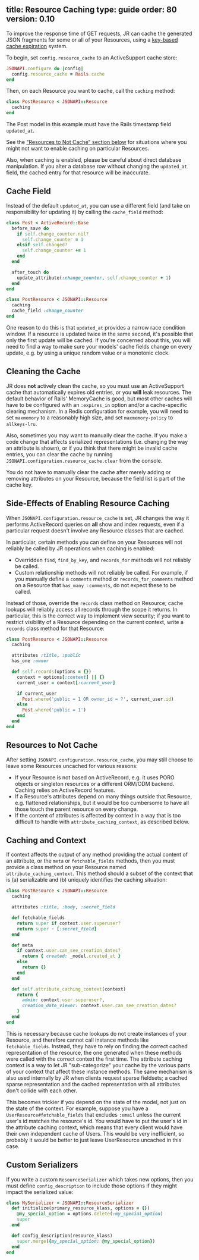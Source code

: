 title: Resource Caching
type: guide
order: 80
version: 0.10
---

To improve the response time of GET requests, JR can cache the generated JSON fragments for some or all of your Resources, using a [key-based cache expiration](https://signalvnoise.com/posts/3113-how-key-based-cache-expiration-works) system.

To begin, set `config.resource_cache` to an ActiveSupport cache store:

```ruby
JSONAPI.configure do |config|
  config.resource_cache = Rails.cache
end
```

Then, on each Resource you want to cache, call the `caching` method:

```ruby
class PostResource < JSONAPI::Resource
  caching
end
```

The Post model in this example must have the Rails timestamp field `updated_at`.

See the ["Resources to Not Cache" section below](#Resources-to-Not-Cache) for situations where you might not want to enable caching on particular Resources.

Also, when caching is enabled, please be careful about direct database manipulation. If you alter a database row without changing the `updated_at` field, the cached entry for that resource will be inaccurate.

## Cache Field

Instead of the default `updated_at`, you can use a different field (and take on responsibility for updating it) by calling the `cache_field` method:

```ruby
class Post < ActiveRecord::Base
  before_save do
    if self.change_counter.nil?
      self.change_counter = 1
    elsif self.changed?
      self.change_counter += 1
    end
  end

  after_touch do
    update_attribute(:change_counter, self.change_counter + 1)
  end
end

class PostResource < JSONAPI::Resource
  caching
  cache_field :change_counter
end
```

One reason to do this is that `updated_at` provides a narrow race condition window. If a resource is updated twice in the same second, it's possible that only the first update will be cached. If you're concerned about this, you will need to find a way to make sure your models' cache fields change on every update, e.g. by using a unique random value or a monotonic clock.

## Cleaning the Cache

JR does **not** actively clean the cache, so you must use an ActiveSupport cache that automatically expires old entries, or you **will** leak resources. The default behavior of Rails' MemoryCache is good, but most other caches will have to be configured with an `:expires_in` option and/or a cache-specific clearing mechanism. In a Redis configuration for example, you will need to set `maxmemory` to a reasonably high size, and set `maxmemory-policy` to `allkeys-lru`.

Also, sometimes you may want to manually clear the cache. If you make a code change that affects serialized representations (i.e. changing the way an attribute is shown), or if you think that there might be invalid cache entries, you can clear the cache by running `JSONAPI.configuration.resource_cache.clear` from the console.

You do not have to manually clear the cache after merely adding or removing attributes on your Resource, because the field list is part of the cache key.

## Side-Effects of Enabling Resource Caching

When `JSONAPI.configuration.resource_cache` is set, JR changes the way it performs ActiveRecord queries on **all** show and index requests, even if a particular request doesn't involve any Resource classes that are cached.

In particular, certain methods you can define on your Resources will not reliably be called by JR operations when caching is enabled:

* Overridden `find`, `find_by_key`, and `records_for` methods will not reliably be called.
* Custom relationship methods will not reliably be called. For example, if you manually define a `comments` method or `records_for_comments` method on a Resource that `has_many :comments`, do not expect these to be called.

Instead of those, override the `records` class method on Resource; cache lookups will reliably access all records through the scope it returns. In particular, this is the correct way to implement view security; if you want to restrict visibility of a Resource depending on the current context, write a `records` class method for that Resource:

```ruby
class PostResource < JSONAPI::Resource
  caching

  attributes :title, :public
  has_one :owner

  def self.records(options = {})
    context = options[:context] || {}
    current_user = context[:current_user]

    if current_user
      Post.where('public = 1 OR owner_id = ?', current_user.id)
    else
      Post.where('public = 1')
    end
  end
end
```

## Resources to Not Cache

After setting `JSONAPI.configuration.resource_cache`, you may still choose to leave some Resources uncached for various reasons:

* If your Resource is not based on ActiveRecord, e.g. it uses PORO objects or singleton resources or a different ORM/ODM backend. Caching relies on ActiveRecord features.
* If a Resource's attributes depend on many things outside that Resource, e.g. flattened relationships, but it would be too cumbersome to have all those touch the parent resource on every change.
* If the content of attributes is affected by context in a way that is too difficult to handle with `attribute_caching_context`, as described below.

## Caching and Context

If context affects the output of any method providing the actual content of an attribute, or the `meta` or `fetchable_fields` methods, then you must provide a class method on your Resource named `attribute_caching_context`. This method should a subset of the context that is (a) serializable and (b) uniquely identifies the caching situation:

```ruby
class PostResource < JSONAPI::Resource
  caching

  attributes :title, :body, :secret_field

  def fetchable_fields
    return super if context.user.superuser?
    return super - [:secret_field]
  end

  def meta
    if context.user.can_see_creation_dates?
      return { created: _model.created_at }
    else
      return {}
    end
  end

  def self.attribute_caching_context(context)
    return {
      admin: context.user.superuser?,
      creation_date_viewer: context.user.can_see_creation_dates?
    }
  end
end

```

This is necessary because cache lookups do not create instances of your Resource, and therefore cannot call instance methods like `fetchable_fields`. Instead, they have to rely on finding the correct cached representation of the resource, the one generated when these methods were called with the correct context the first time. The attribute caching context is a way to let JR "sub-categorize" your cache by the various parts of your context that affect these instance methods. The same mechanism is also used internally by JR when clients request sparse fieldsets; a cached sparse representation and the cached representation with all attributes don't collide with each other.

This becomes trickier if you depend on the state of the model, not just on the state of the context. For example, suppose you have a `UserResource#fetchable_fields` that excludes `:email` unless the current user's id matches the resource's id. You would have to put the user's id in the attribute caching context, which means that every client would have their own independent cache of Users. This would be very inefficient, so probably it would be better to just leave UserResource uncached in this case.

## Custom Serializers

If you write a custom `ResourceSerializer` which takes new options, then you must define `config_description` to include those options if they might impact the serialized value:

```ruby
class MySerializer < JSONAPI::ResourceSerializer
  def initialize(primary_resource_klass, options = {})
    @my_special_option = options.delete(:my_special_option)
    super
  end

  def config_description(resource_klass)
    super.merge({my_special_option: @my_special_option})
  end
end
```
